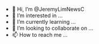 - 👋 Hi, I’m @JeremyLimNewsC
- 👀 I’m interested in ...
- 🌱 I’m currently learning ...
- 💞️ I’m looking to collaborate on ...
- 📫 How to reach me ...

<!---
JeremyLimNewsC/JeremyLimNewsC is a ✨ special ✨ repository because its `README.md` (this file) appears on your GitHub profile.
You can click the Preview link to take a look at your changes.
--->
